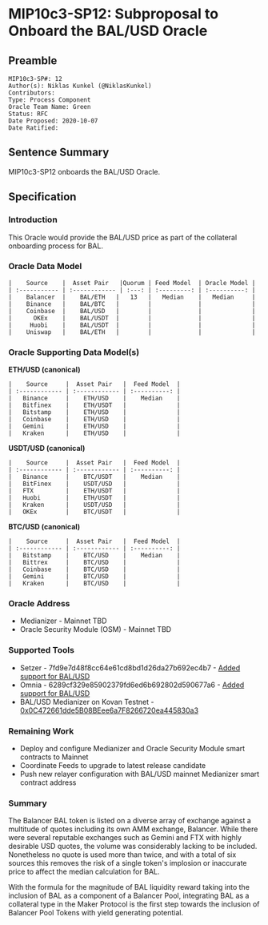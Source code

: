 # MIP10c3-SP12: Subproposal to Onboard the BAL/USD Oracle

## Preamble
```
MIP10c3-SP#: 12
Author(s): Niklas Kunkel (@NiklasKunkel)
Contributors:
Type: Process Component
Oracle Team Name: Green
Status: RFC
Date Proposed: 2020-10-07
Date Ratified:
```
## Sentence Summary
MIP10c3-SP12 onboards the BAL/USD Oracle.

## Specification

### Introduction

This Oracle would provide the BAL/USD price as part of the collateral onboarding process for BAL.

### Oracle Data Model 

    |    Source    |  Asset Pair   |Quorum | Feed Model  | Oracle Model |
    | :----------- | :------------ | :---: | :---------: | :----------: |
    |    Balancer  |    BAL/ETH   |   13   |   Median    |   Median     |
    |    Binance   |    BAL/BTC   |        |             |              |
    |    Coinbase  |    BAL/USD   |        |             |              |
    |      OKEx    |    BAL/USDT  |        |             |              |
    |     Huobi    |    BAL/USDT  |        |             |              |
    |    Uniswap   |    BAL/ETH   |        |             |              |


### Oracle Supporting Data Model(s)

 **ETH/USD (canonical)**

    |    Source     |  Asset Pair   |  Feed Model  |
    | :------------ | :------------ | :----------: | 
    |   Binance     |    ETH/USD    |    Median    |
    |   Bitfinex    |    ETH/USDT   |              |
    |   Bitstamp    |    ETH/USD    |              |
    |   Coinbase    |    ETH/USD    |              |
    |   Gemini      |    ETH/USD    |              |
    |   Kraken      |    ETH/USD    |              |

**USDT/USD (canonical)**

    |    Source     |  Asset Pair   |  Feed Model  |
    | :------------ | :------------ | :----------: | 
    |   Binance     |    BTC/USDT   |    Median    |
    |   BitFinex    |    USDT/USD   |              |
    |   FTX         |    ETH/USDT   |              |
    |   Huobi       |    ETH/USDT   |              |
    |   Kraken      |    USDT/USD   |              |
    |   OKEx        |    BTC/USDT   |              |

 **BTC/USD (canonical)**

    |    Source     |  Asset Pair   |  Feed Model  |
    | :------------ | :------------ | :----------: | 
    |   Bitstamp    |    BTC/USD    |    Median    |
    |   Bittrex     |    BTC/USD    |              |
    |   Coinbase    |    BTC/USD    |              |
    |   Gemini      |    BTC/USD    |              |
    |   Kraken      |    BTC/USD    |              |

### Oracle Address
- Medianizer - Mainnet TBD
- Oracle Security Module (OSM) - Mainnet TBD
    
### Supported Tools
- Setzer - 7fd9e7d48f8cc64e61cd8bd1d26da27b692ec4b7 - [Added support for BAL/USD](https://github.com/makerdao/setzer-mcd/commit/7fd9e7d48f8cc64e61cd8bd1d26da27b692ec4b7)
- Omnia - 6289cf329e85902379fd6ed6b692802d590677a6 - [Added support for BAL/USD](https://github.com/makerdao/oracles-v2/commit/6289cf329e85902379fd6ed6b692802d590677a6)
- BAL/USD Medianizer on Kovan Testnet - [0x0C472661dde5B08BEee6a7F8266720ea445830a3](https://kovan.etherscan.io/address/0x0c472661dde5b08beee6a7f8266720ea445830a3)

### Remaining Work

- Deploy and configure Medianizer and Oracle Security Module smart contracts to Mainnet
- Coordinate Feeds to upgrade to latest release candidate
- Push new relayer configuration with BAL/USD mainnet Medianizer smart contract address

### Summary

The Balancer BAL token is listed on a diverse array of exchange against a multitude of quotes including its own AMM exchange, Balancer. While there were several reputable exchanges such as Gemini and FTX with highly desirable USD quotes, the volume was considerably lacking to be included. Nonetheless no quote is used more than twice, and with a total of six sources this removes the risk of a single token's implosion or inaccurate price to affect the median calculation for BAL. 

With the formula for the magnitude of BAL liquidity reward taking into the inclusion of BAL as a component of a Balancer Pool, integrating BAL as a collateral type in the Maker Protocol is the first step towards the inclusion of Balancer Pool Tokens with yield generating potential.